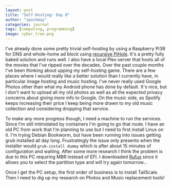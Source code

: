 ```yaml
---
layout: post
title: "Self-Hosting: Day 0"
author: "spockmay"
categories: journal
tags: [computing, programming]
image: cyber_tree.png
---
```


I've already done some pretty trivial self-hosting by using a Raspberry Pi3B for DNS and whole-home ad block using [recursive PiHole](https://docs.pi-hole.net/guides/dns/unbound/). It's a pretty fully baked solution and runs well. I also have a local Plex server that hosts all of the movies that I've ripped over the decades. Over the past couple months I've been thinking about upping my self-hosting game. There are a few places where I would really like a better solution than I currently have, in particular image hosting and music hosting. I've never really used Google Photos other than what my Android phone has done by default. It's nice, but I don't want to upload all my old photos as well as all the expected privacy concerns about giving _more_ info to Google. On the music side, as Spotify keeps increasing their price I keep being more drawn to my old music collection and considering dropping that service.

To make any more progress though, I need a machine to run the services. Since I'm still intimidated by containers I'm going to go that route. I have an old PC from work that I'm planning to use but I need to first install Linux on it. I'm trying Debian Bookworm, but have been running into issues getting grub installed all day long. Frustratingly the issue only presents when the installer would `grub-install dummy` which is after about 15 minutes of configuration and waiting. After some more research I think the problem is due to this PC requiring MBR instead of EFI. I downloaded [Rufus](https://rufus.ie/) since it allows you to select the partition type and will try again tomorrow...

Once I get the PC setup, the first order of business is to install TailScale. Then I need to dig up my research on Photos and Music replacement tools!